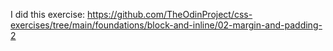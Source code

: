 I did this exercise:
https://github.com/TheOdinProject/css-exercises/tree/main/foundations/block-and-inline/02-margin-and-padding-2
